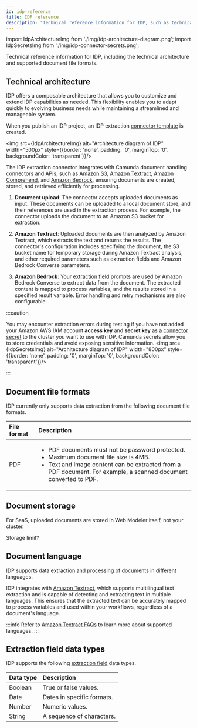 ```yaml
---
id: idp-reference
title: IDP reference
description: "Technical reference information for IDP, such as technical architecture, supported document file formats, and document storage."
---
```


import IdpArchitectureImg from './img/idp-architecture-diagram.png';
import IdpSecretsImg from './img/idp-connector-secrets.png';

Technical reference information for IDP, including the technical architecture and supported document file formats.

## Technical architecture

IDP offers a composable architecture that allows you to customize and extend IDP capabilities as needed. This flexibility enables you to adapt quickly to evolving business needs while maintaining a streamlined and manageable system.

When you publish an IDP project, an IDP extraction [connector template](/components/connectors/manage-connector-templates.md) is created.

<img src={IdpArchitectureImg} alt="Architecture diagram of IDP" width="500px" style={{border: 'none', padding: '0', marginTop: '0', backgroundColor: 'transparent'}}/>

The IDP extraction connector integrates with Camunda document handling connectors and APIs, such as [Amazon S3](/components/connectors/out-of-the-box-connectors/amazon-s3.md), [Amazon Textract](/components/connectors/out-of-the-box-connectors/amazon-textract.md), [Amazon Comprehend](/components/connectors/out-of-the-box-connectors/amazon-comprehend.md), and [Amazon Bedrock](/components/connectors/out-of-the-box-connectors/amazon-bedrock.md), ensuring documents are created, stored, and retrieved efficiently for processing.

1. **Document upload**: The connector accepts uploaded documents as input. These documents can be uploaded to a local document store, and their references are used in the extraction process. For example, the connector uploads the document to an Amazon S3 bucket for extraction.

1. **Amazon Textract**: Uploaded documents are then analyzed by Amazon Textract, which extracts the text and returns the results. The connector's configuration includes specifying the document, the S3 bucket name for temporary storage during Amazon Textract analysis, and other required parameters such as extraction fields and Amazon Bedrock Converse parameters.

1. **Amazon Bedrock**: Your [extraction field](idp-key-concepts.md#extraction-fields) prompts are used by Amazon Bedrock Converse to extract data from the document. The extracted content is mapped to process variables, and the results stored in a specified result variable. Error handling and retry mechanisms are also configurable.

:::caution

You may encounter extraction errors during testing if you have not added your Amazon AWS IAM account **access key** and **secret key** as a [connector secret](/components/console/manage-clusters/manage-secrets.md) to the cluster you want to use with IDP. Camunda secrets allow you to store credentials and avoid exposing sensitive information.
<img src={IdpSecretsImg} alt="Architecture diagram of IDP" width="800px" style={{border: 'none', padding: '0', marginTop: '0', backgroundColor: 'transparent'}}/>

:::

## Document file formats

IDP currently only supports data extraction from the following document file formats.

| File format | Description                                                                                                                                                                                                                              |
| :---------- | :--------------------------------------------------------------------------------------------------------------------------------------------------------------------------------------------------------------------------------------- |
| PDF         | <p><ul><li>PDF documents must not be password protected.</li><li>Maximum document file size is 4MB.</li><li>Text and image content can be extracted from a PDF document. For example, a scanned document converted to PDF.</li></ul></p> |

## Document storage

For SaaS, uploaded documents are stored in Web Modeler itself, not your cluster.

Storage limit?

## Document language

IDP supports data extraction and processing of documents in different languages.

IDP integrates with [Amazon Textract](/components/connectors/out-of-the-box-connectors/amazon-textract.md), which supports multilingual text extraction and is capable of detecting and extracting text in multiple languages. This ensures that the extracted text can be accurately mapped to process variables and used within your workflows, regardless of a document's language.

:::info
Refer to [Amazon Textract FAQs](https://aws.amazon.com/textract/faqs/) to learn more about supported languages.
:::

## Extraction field data types

IDP supports the following [extraction field](idp-key-concepts.md#extraction-fields) data types.

| Data type | Description                |
| :-------- | :------------------------- |
| Boolean   | True or false values.      |
| Date      | Dates in specific formats. |
| Number    | Numeric values.            |
| String    | A sequence of characters.  |
